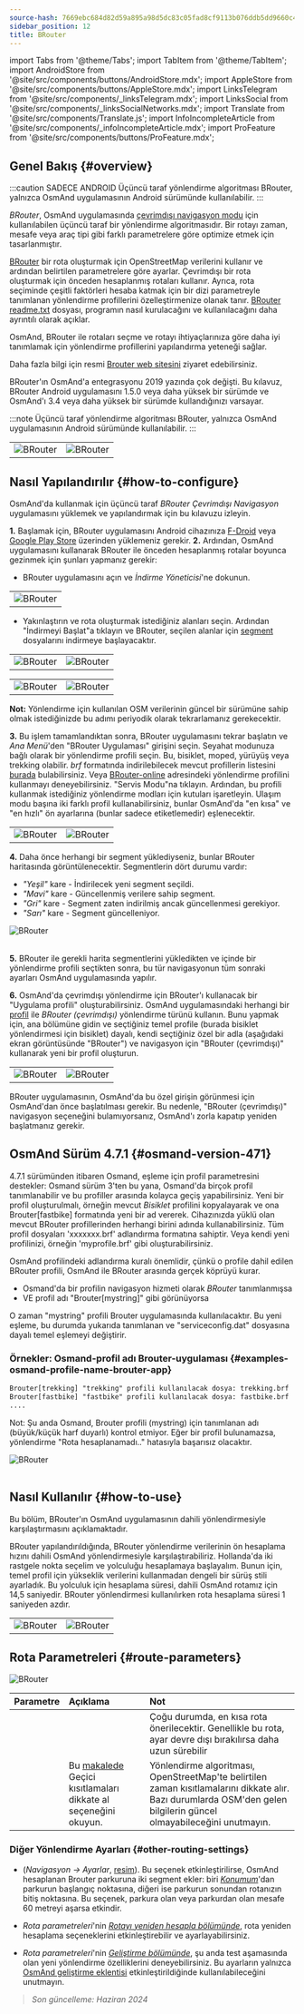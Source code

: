 ```yaml
---
source-hash: 7669ebc684d82d59a895a98d5dc83c05fad8cf9113b076ddb5dd9660c461ce5e
sidebar_position: 12
title: BRouter
---
```

import Tabs from '@theme/Tabs';
import TabItem from '@theme/TabItem';
import AndroidStore from '@site/src/components/buttons/AndroidStore.mdx';
import AppleStore from '@site/src/components/buttons/AppleStore.mdx';
import LinksTelegram from '@site/src/components/_linksTelegram.mdx';
import LinksSocial from '@site/src/components/_linksSocialNetworks.mdx';
import Translate from '@site/src/components/Translate.js';
import InfoIncompleteArticle from '@site/src/components/_infoIncompleteArticle.mdx';
import ProFeature from '@site/src/components/buttons/ProFeature.mdx';

## Genel Bakış {#overview}

:::caution SADECE ANDROID
Üçüncü taraf yönlendirme algoritması BRouter, yalnızca OsmAnd uygulamasının Android sürümünde kullanılabilir.
:::

*BRouter*, OsmAnd uygulamasında [çevrimdışı navigasyon modu](../guidance/navigation-settings.md#navigation-type) için kullanılabilen üçüncü taraf bir yönlendirme algoritmasıdır. Bir rotayı zaman, mesafe veya araç tipi gibi farklı parametrelere göre optimize etmek için tasarlanmıştır.

[BRouter](http://brouter.de/) bir rota oluşturmak için OpenStreetMap verilerini kullanır ve ardından belirtilen parametrelere göre ayarlar. Çevrimdışı bir rota oluşturmak için önceden hesaplanmış rotaları kullanır. Ayrıca, rota seçiminde çeşitli faktörleri hesaba katmak için bir dizi parametreyle tanımlanan yönlendirme profillerini özelleştirmenize olanak tanır. [BRouter readme.txt](http://brouter.de/brouter/readme.txt) dosyası, programın nasıl kurulacağını ve kullanılacağını daha ayrıntılı olarak açıklar.

OsmAnd, BRouter ile rotaları seçme ve rotayı ihtiyaçlarınıza göre daha iyi tanımlamak için yönlendirme profillerini yapılandırma yeteneği sağlar.

Daha fazla bilgi için resmi [Brouter web sitesini](http://www.brouter.de/brouter/algorithm.html) ziyaret edebilirsiniz.

BRouter'ın OsmAnd'a entegrasyonu 2019 yazında çok değişti. Bu kılavuz, BRouter Android uygulamasını 1.5.0 veya daha yüksek bir sürümde ve OsmAnd'ı 3.4 veya daha yüksek bir sürümde kullandığınızı varsayar.

:::note
Üçüncü taraf yönlendirme algoritması BRouter, yalnızca OsmAnd uygulamasının Android sürümünde kullanılabilir.
:::

<table class="blogimage">
    <tr>
        <td><img src={require('@site/static/img/navigation/third/BRouter_overview.png').default} alt="BRouter"/></td>
        <td><img src={require('@site/static/img/navigation/third/BRouter_overview2.png').default} alt="BRouter"/></td>
    </tr>
</table>

## Nasıl Yapılandırılır {#how-to-configure}

OsmAnd'da kullanmak için üçüncü taraf *BRouter Çevrimdışı Navigasyon* uygulamasını yüklemek ve yapılandırmak için bu kılavuzu izleyin.

**1.** Başlamak için, BRouter uygulamasını Android cihazınıza [F-Droid](https://f-droid.org/packages/btools.routingapp) veya [Google Play Store](https://play.google.com/store/apps/details?id=btools.routingapp) üzerinden yüklemeniz gerekir.
**2.** Ardından, OsmAnd uygulamasını kullanarak BRouter ile önceden hesaplanmış rotalar boyunca gezinmek için şunları yapmanız gerekir:

- BRouter uygulamasını açın ve *İndirme Yöneticisi*'ne dokunun.

<table class="blogimage">
    <tr>
        <td><img src={require('@site/static/img/navigation/third/prof19.png').default} alt="BRouter"/></td>
    </tr>
</table>

- Yakınlaştırın ve rota oluşturmak istediğiniz alanları seçin. Ardından "İndirmeyi Başlat"a tıklayın ve BRouter, seçilen alanlar için [segment](http://brouter.de/brouter/segments4/) dosyalarını indirmeye başlayacaktır.

<table class="blogimage">
    <tr>
        <td><img src={require('@site/static/img/navigation/third/brouter-start-1.png').default} alt="BRouter"/></td>
        <td><img src={require('@site/static/img/navigation/third/brouter-start.png').default} alt="BRouter"/></td>
    </tr>
</table>

<table class="blogimage">
    <tr>
        <td><img src={require('@site/static/img/navigation/third/brouter-downl.png').default} alt="BRouter"/></td>
        <td><img src={require('@site/static/img/navigation/third/brouter-update.png').default} alt="BRouter"/></td>
    </tr>
</table>

**Not:** Yönlendirme için kullanılan OSM verilerinin güncel bir sürümüne sahip olmak istediğinizde bu adımı periyodik olarak tekrarlamanız gerekecektir.

**3.** Bu işlem tamamlandıktan sonra, BRouter uygulamasını tekrar başlatın ve *Ana Menü*'den "BRouter Uygulaması" girişini seçin. Seyahat modunuza bağlı olarak bir yönlendirme profili seçin. Bu, bisiklet, moped, yürüyüş veya trekking olabilir. *brf* formatında indirilebilecek mevcut profillerin listesini [burada](http://brouter.de/brouter/profiles2/) bulabilirsiniz. Veya [BRouter-online](http://brouter.de/brouter-web/) adresindeki yönlendirme profilini kullanmayı deneyebilirsiniz.
"Servis Modu"na tıklayın. Ardından, bu profili kullanmak istediğiniz yönlendirme modları için kutuları işaretleyin. Ulaşım modu başına iki farklı profil kullanabilirsiniz, bunlar OsmAnd'da "en kısa" ve "en hızlı" ön ayarlarına (bunlar sadece etiketlemedir) eşlenecektir.

<table class="blogimage">
    <tr>
        <td><img src={require('@site/static/img/navigation/third/prof18.png').default} alt="BRouter"/></td>
        <td><img src={require('@site/static/img/navigation/third/prof18a.png').default} alt="BRouter"/></td>
    </tr>
</table>

**4.** Daha önce herhangi bir segment yüklediyseniz, bunlar BRouter haritasında görüntülenecektir. Segmentlerin dört durumu vardır:

- *"Yeşil"* kare - İndirilecek yeni segment seçildi.
- *"Mavi"* kare - Güncellenmiş verilere sahip segment.
- *"Gri"* kare - Segment zaten indirilmiş ancak güncellenmesi gerekiyor.
- *"Sarı"* kare - Segment güncelleniyor.

<table class="blogimage">
    <tr>
    <img src={require('@site/static/img/navigation/third/brouter-downl2.png').default} alt="BRouter"/>
    </tr>
</table>

**5.** BRouter ile gerekli harita segmentlerini yükledikten ve içinde bir yönlendirme profili seçtikten sonra, bu tür navigasyonun tüm sonraki ayarları OsmAnd uygulamasında yapılır.

**6.** OsmAnd'da çevrimdışı yönlendirme için BRouter'ı kullanacak bir "Uygulama profili" oluşturabilirsiniz.
OsmAnd uygulamasındaki herhangi bir [profil](../../personal/profiles.md) ile *BRouter (çevrimdışı)* yönlendirme türünü kullanın. Bunu yapmak için, ana *<Translate android="true" ids="shared_string_menu,configure_profile,navigation_profile,nav_type_hint,shared_string_offline,shared_string_external,routing_profile_broutrer"/>* bölümüne gidin ve seçtiğiniz temel profile (burada bisiklet yönlendirmesi için bisiklet) dayalı, kendi seçtiğiniz özel bir adla (aşağıdaki ekran görüntüsünde "BRouter") ve navigasyon için "BRouter (çevrimdışı)" kullanarak yeni bir profil oluşturun.

<table class="blogimage">
    <tr>
        <td><img src={require('@site/static/img/navigation/third/brouter-2.png').default} alt="BRouter"/></td>
        <td><img src={require('@site/static/img/navigation/third/brouter-3.png').default} alt="BRouter"/></td>
    </tr>
</table>

BRouter uygulamasının, OsmAnd'da bu özel girişin görünmesi için OsmAnd'dan önce başlatılması gerekir. Bu nedenle, "BRouter (çevrimdışı)" navigasyon seçeneğini bulamıyorsanız, OsmAnd'ı zorla kapatıp yeniden başlatmanız gerekir.

## OsmAnd Sürüm 4.7.1 {#osmand-version-471}

4.7.1 sürümünden itibaren Osmand, eşleme için profil parametresini destekler: Osmand sürüm 3'ten bu yana, Osmand'da birçok profil tanımlanabilir ve bu profiller arasında kolayca geçiş yapabilirsiniz. Yeni bir profil oluşturulmalı, örneğin mevcut *Bisiklet* profilini kopyalayarak ve ona Brouter[fastbike] formatında yeni bir ad vererek. Cihazınızda yüklü olan mevcut BRouter profillerinden herhangi birini adında kullanabilirsiniz. Tüm profil dosyaları 'xxxxxxx.brf' adlandırma formatına sahiptir. Veya kendi yeni profilinizi, örneğin 'myprofile.brf' gibi oluşturabilirsiniz.

OsmAnd profilindeki adlandırma kuralı önemlidir, çünkü o profile dahil edilen BRouter profili, OsmAnd ile BRouter arasında gerçek köprüyü kurar.

- Osmand'da bir profilin navigasyon hizmeti olarak *BRouter* tanımlanmışsa
- VE profil adı "Brouter[mystring]" gibi görünüyorsa

O zaman "mystring" profili Brouter uygulamasında kullanılacaktır. Bu yeni eşleme, bu durumda yukarıda tanımlanan ve "serviceconfig.dat" dosyasına dayalı temel eşlemeyi değiştirir.

### Örnekler: Osmand-profil adı Brouter-uygulaması {#examples-osmand-profile-name-brouter-app}

```xml
Brouter[trekking] "trekking" profili kullanılacak dosya: trekking.brf
Brouter[fastbike] "fastbike" profili kullanılacak dosya: fastbike.brf
....
```

Not:
Şu anda Osmand, Brouter profili (mystring) için tanımlanan adı (büyük/küçük harf duyarlı) kontrol etmiyor.
Eğer bir profil bulunamazsa, yönlendirme "Rota hesaplanamadı.." hatasıyla başarısız olacaktır.

<table class="blogimage">
    <tr>
    <img src={require('@site/static/img/navigation/third/brouter_profile.png').default} alt="BRouter"/>
    </tr>
</table>

## Nasıl Kullanılır {#how-to-use}

Bu bölüm, BRouter'ın OsmAnd uygulamasının dahili yönlendirmesiyle karşılaştırmasını açıklamaktadır.

BRouter yapılandırıldığında, BRouter yönlendirme verilerinin ön hesaplama hızını dahili OsmAnd yönlendirmesiyle karşılaştırabiliriz. Hollanda'da iki rastgele nokta seçelim ve yolculuğu hesaplamaya başlayalım. Bunun için, temel profil için yükseklik verilerini kullanmadan dengeli bir sürüş stili ayarladık. Bu yolculuk için hesaplama süresi, dahili OsmAnd rotamız için 14,5 saniyedir. BRouter yönlendirmesi kullanılırken rota hesaplama süresi 1 saniyeden azdır.

<table class="blogimage">
    <tr>
        <td><img src={require('@site/static/img/navigation/third/prof21.jpg').default} alt="BRouter"/></td>
        <td><img src={require('@site/static/img/navigation/third/prof21a.jpg').default} alt="BRouter"/></td>
    </tr>
</table>

## Rota Parametreleri {#route-parameters}

*<Translate android="true" ids="shared_string_menu,shared_string_navigation,shared_string_settings,routing_settings_2,route_parameters"/>*

![BRouter](@site/static/img/navigation/routing/BRouter_route_param.png)

| Parametre | Açıklama | Not |
|:------------|:---------------|:---------------|
| *<Translate android="true" ids="fast_route_mode"/>* | <Translate android="true" ids="routing_attr_short_way_description"/> <Translate android="true" ids="fast_route_mode_descr"/> | Çoğu durumda, en kısa rota önerilecektir. Genellikle bu rota, ayar devre dışı bırakılırsa daha uzun sürebilir |
| *<Translate android="true" ids="temporary_conditional_routing"/>* | Bu [makalede](../routing/osmand-routing.md#consider-temporary-limitations) Geçici kısıtlamaları dikkate al seçeneğini okuyun. | Yönlendirme algoritması, OpenStreetMap'te belirtilen zaman kısıtlamalarını dikkate alır. Bazı durumlarda OSM'den gelen bilgilerin güncel olmayabileceğini unutmayın. |

### Diğer Yönlendirme Ayarları {#other-routing-settings}

- ***<Translate android="true" ids="calculate_osmand_route_without_internet"/>*** (*Navigasyon → Ayarlar*, [resim](../routing/online-routing.md#online-routing-setting)). Bu seçenek etkinleştirilirse, OsmAnd hesaplanan Brouter parkuruna iki segment ekler: biri *[Konumum](../../map/interact-with-map.md#my-location-and-zoom)*'dan parkurun başlangıç noktasına, diğeri ise parkurun sonundan rotanızın bitiş noktasına. Bu seçenek, parkura olan veya parkurdan olan mesafe 60 metreyi aşarsa etkindir.

- *Rota parametreleri*'nin [*Rotayı yeniden hesapla bölümünde*](../../navigation/guidance/navigation-settings.md#recalculate-route), rota yeniden hesaplama seçeneklerini etkinleştirebilir ve ayarlayabilirsiniz.

- *Rota parametreleri*'nin [*Geliştirme bölümünde*](../guidance/navigation-settings.md#development-settings), şu anda test aşamasında olan yeni yönlendirme özelliklerini deneyebilirsiniz. Bu ayarların yalnızca [OsmAnd geliştirme eklentisi](../../plugins/development.md) etkinleştirildiğinde kullanılabileceğini unutmayın.

> *Son güncelleme: Haziran 2024*